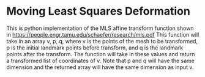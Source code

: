 # Moving Least Squares Deformation

This is python implementation of the MLS affine transform function shown in https://people.engr.tamu.edu/schaefer/research/mls.pdf
This function will take in an array v, p, q, where v is the points of the mesh to be transformed, p is the initial landmark points before transform,
and q is the landmark points after the transform. The function will take in these values and return a transformed list of coordinates of v.
Note that p and q will have the same dimension and the returned array will have the same dimension as input v.

